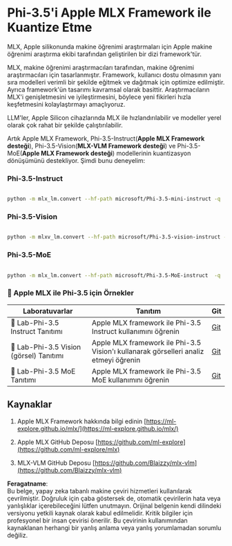 # **Phi-3.5'i Apple MLX Framework ile Kuantize Etme**

MLX, Apple silikonunda makine öğrenimi araştırmaları için Apple makine öğrenimi araştırma ekibi tarafından geliştirilen bir dizi framework'tür.

MLX, makine öğrenimi araştırmacıları tarafından, makine öğrenimi araştırmacıları için tasarlanmıştır. Framework, kullanıcı dostu olmasının yanı sıra modelleri verimli bir şekilde eğitmek ve dağıtmak için optimize edilmiştir. Ayrıca framework'ün tasarımı kavramsal olarak basittir. Araştırmacıların MLX'i genişletmesini ve iyileştirmesini, böylece yeni fikirleri hızla keşfetmesini kolaylaştırmayı amaçlıyoruz.

LLM'ler, Apple Silicon cihazlarında MLX ile hızlandırılabilir ve modeller yerel olarak çok rahat bir şekilde çalıştırılabilir.

Artık Apple MLX Framework, Phi-3.5-Instruct(**Apple MLX Framework desteği**), Phi-3.5-Vision(**MLX-VLM Framework desteği**) ve Phi-3.5-MoE(**Apple MLX Framework desteği**) modellerinin kuantizasyon dönüşümünü destekliyor. Şimdi bunu deneyelim:

### **Phi-3.5-Instruct**

```bash

python -m mlx_lm.convert --hf-path microsoft/Phi-3.5-mini-instruct -q

```

### **Phi-3.5-Vision**

```bash

python -m mlxv_lm.convert --hf-path microsoft/Phi-3.5-vision-instruct -q

```

### **Phi-3.5-MoE**

```bash

python -m mlx_lm.convert --hf-path microsoft/Phi-3.5-MoE-instruct  -q

```

### **🤖 Apple MLX ile Phi-3.5 için Örnekler**

| Laboratuvarlar    | Tanıtım | Git |
| -------- | ------- |  ------- |
| 🚀 Lab-Phi-3.5 Instruct Tanıtımı  | Apple MLX framework ile Phi-3.5 Instruct kullanımını öğrenin   |  [Git](../../../../../code/09.UpdateSamples/Aug/mlx-phi35-instruct.ipynb)    |
| 🚀 Lab-Phi-3.5 Vision (görsel) Tanıtımı | Apple MLX framework ile Phi-3.5 Vision'ı kullanarak görselleri analiz etmeyi öğrenin     |  [Git](../../../../../code/09.UpdateSamples/Aug/mlx-phi35-vision.ipynb)    |
| 🚀 Lab-Phi-3.5 MoE Tanıtımı   | Apple MLX framework ile Phi-3.5 MoE kullanımını öğrenin  |  [Git](../../../../../code/09.UpdateSamples/Aug/mlx-phi35-moe.ipynb)    |

## **Kaynaklar**

1. Apple MLX Framework hakkında bilgi edinin [https://ml-explore.github.io/mlx/](https://ml-explore.github.io/mlx/)

2. Apple MLX GitHub Deposu [https://github.com/ml-explore](https://github.com/ml-explore/mlx)

3. MLX-VLM GitHub Deposu [https://github.com/Blaizzy/mlx-vlm](https://github.com/Blaizzy/mlx-vlm)

**Feragatname**:  
Bu belge, yapay zeka tabanlı makine çeviri hizmetleri kullanılarak çevrilmiştir. Doğruluk için çaba göstersek de, otomatik çevirilerin hata veya yanlışlıklar içerebileceğini lütfen unutmayın. Orijinal belgenin kendi dilindeki versiyonu yetkili kaynak olarak kabul edilmelidir. Kritik bilgiler için profesyonel bir insan çevirisi önerilir. Bu çevirinin kullanımından kaynaklanan herhangi bir yanlış anlama veya yanlış yorumlamadan sorumlu değiliz.